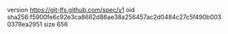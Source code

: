 version https://git-lfs.github.com/spec/v1
oid sha256:f5900fe6c92e3ca8662d86ae38a256457ac2d0484c27c5f490b0030378ea2951
size 656
